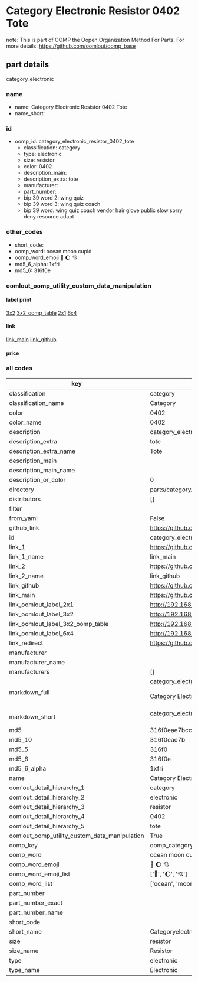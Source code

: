 # Category Electronic Resistor 0402 Tote  

note: This is part of OOMP the Oopen Organization Method For Parts. For more details: https://github.com/oomlout/oomp_base

##  part details
  



category_electronic



### name
* name: Category Electronic Resistor 0402 Tote
* name_short: 
### id
* oomp_id: category_electronic_resistor_0402_tote
  * classification: category
  * type: electronic
  * size: resistor
  * color: 0402
  * description_main: 
  * description_extra: tote
  * manufacturer: 
  * part_number: 
  * bip 39 word 2: wing quiz
  * bip 39 word 3: wing quiz coach
  * bip 39 word: wing quiz coach vendor hair glove public slow sorry deny resource adapt

### other_codes
* short_code: 
* oomp_word: ocean moon cupid
* oomp_word_emoji :ocean: :moon: :cupid:
* md5_6_alpha: 1xfri
* md5_6: 316f0e






### oomlout_oomp_utility_custom_data_manipulation
#### label print
[3x2](http://192.168.1.245:1112/?label=oomp%201xfri)
[3x2_oomp_table](http://192.168.1.108:1112/?label=oomp%201xfri)
[2x1](http://192.168.1.242:1112/?label=oomp%201xfri)
[6x4](http://192.168.1.55:1112/?label=oomp%201xfri)    

#### link

[link_main](https://github.com/oomlout/oomlout_oomp_version_1_messy/tree/main/parts/category_electronic_resistor_0402_tote) [link_github](https://github.com/oomlout/oomlout_oomp_version_1_messy/tree/main/parts/category_electronic_resistor_0402_tote)                             

#### price







### all codes 
| key | value |  
| --- | --- |  
| classification | category |  
| classification_name | Category |  
| color | 0402 |  
| color_name | 0402 |  
| description | category_electronic |  
| description_extra | tote |  
| description_extra_name | Tote |  
| description_main |  |  
| description_main_name |  |  
| description_or_color | 0  |  
| directory | parts/category_electronic_resistor_0402_tote |  
| distributors | [] |  
| filter |  |  
| from_yaml | False |  
| github_link | https://github.com/oomlout/oomlout_oomp_part_src/tree/main/parts/category_electronic_resistor_0402_tote |  
| id | category_electronic_resistor_0402_tote |  
| link_1 | https://github.com/oomlout/oomlout_oomp_version_1_messy/tree/main/parts/category_electronic_resistor_0402_tote |  
| link_1_name | link_main |  
| link_2 | https://github.com/oomlout/oomlout_oomp_version_1_messy/tree/main/parts/category_electronic_resistor_0402_tote |  
| link_2_name | link_github |  
| link_github | https://github.com/oomlout/oomlout_oomp_version_1_messy/tree/main/parts/category_electronic_resistor_0402_tote |  
| link_main | https://github.com/oomlout/oomlout_oomp_version_1_messy/tree/main/parts/category_electronic_resistor_0402_tote |  
| link_oomlout_label_2x1 | http://192.168.1.242:1112/?label=oomp%201xfri |  
| link_oomlout_label_3x2 | http://192.168.1.245:1112/?label=oomp%201xfri |  
| link_oomlout_label_3x2_oomp_table | http://192.168.1.108:1112/?label=oomp%201xfri |  
| link_oomlout_label_6x4 | http://192.168.1.55:1112/?label=oomp%201xfri |  
| link_redirect | https://github.com/oomlout/oomlout_oomp_version_1_messy/tree/main/parts/category_electronic_resistor_0402_tote |  
| manufacturer |  |  
| manufacturer_name |  |  
| manufacturers | [] |  
| markdown_full | [category_electronic_resistor_0402_tote](none)<br>[](none)<br>[Category Electronic Resistor 0402 Tote](none)<br><br> |  
| markdown_short | [category_electronic_resistor_0402_tote](none)<br><br> |  
| md5 | 316f0eae7bcc35a18eb42f22596bffdd |  
| md5_10 | 316f0eae7b |  
| md5_5 | 316f0 |  
| md5_6 | 316f0e |  
| md5_6_alpha | 1xfri |  
| name | Category Electronic Resistor 0402 Tote |  
| oomlout_detail_hierarchy_1 | category |  
| oomlout_detail_hierarchy_2 | electronic |  
| oomlout_detail_hierarchy_3 | resistor |  
| oomlout_detail_hierarchy_4 | 0402 |  
| oomlout_detail_hierarchy_5 | tote |  
| oomlout_oomp_utility_custom_data_manipulation | True |  
| oomp_key | oomp_category_electronic_resistor_0402_tote |  
| oomp_word | ocean moon cupid |  
| oomp_word_emoji | :ocean: :moon: :cupid: |  
| oomp_word_emoji_list | [':ocean:', ':moon:', ':cupid:'] |  
| oomp_word_list | ['ocean', 'moon', 'cupid'] |  
| part_number |  |  
| part_number_exact |  |  
| part_number_name |  |  
| short_code |  |  
| short_name | Categoryelectronic |  
| size | resistor |  
| size_name | Resistor |  
| type | electronic |  
| type_name | Electronic |  
